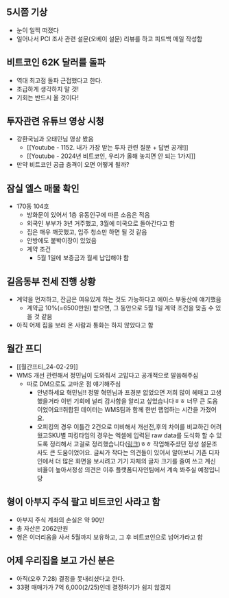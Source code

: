 ## 5시쯤 기상
- 눈이 일찍 떠졌다
- 일어나서 PCI 조사 관련 설문(오베이 설문) 리뷰를 하고 피드백 메일 작성함


## 비트코인 62K 달러를 돌파
- 역대 최고점 돌파 근접했다고 한다.
- 조급하게 생각하지 말 것!
- 기회는 반드시 올 것이다!


## 투자관련 유튜브 영상 시청
- 강환국님과 오태민님 영상 봤음
	- [[Youtube - 1152. 내가 가장 받는 투자 관련 질문 + 답변 공개!]]
	- [[Youtube - 2024년 비트코인, 우리가 올해 놓치면 안 되는 1가지]]
- 만약 비트코인 공급 충격이 오면 어떻게 될까?


## 잠실 엘스 매물 확인
- 170동 104호
	- 방화문이 있어서 1층 유동인구에 따른 소음은 적음
	- 외국인 부부가 3년 거주했고, 3월에 미국으로 돌아간다고 함
	- 집은 매우 깨끗했고, 입주 청소만 하면 될 것 같음
	- 안방에도 붙박이장이 있었음
	- 계약 조건
		- 5월 1일에 보증금과 월세 납입해야 함


## 길음동부 전세 진행 상황
- 계약을 먼저하고, 잔금은 여유있게 하는 것도 가능하다고 에이스 부동산에 얘기했음
	- 계약금 10%(=6500만원) 받으면, 그 동안으로 5월 1일 계약 조건을 맞출 수 있을 것 같음
- 아직 어제 집을 보러 온 사람과 통화는 하지 않았다고 함


## 월간 프디
- [[월간프티_24-02-29]]
- WMS 개선 관련해서 정민님이 도와줘서 고맙다고 공개적으로 말씀해주심
	- 따로 DM으로도 고마운 점 얘기해주심
		- 안녕하세요 혁민님!! 정말 혁민님과 프경분 없었으면 저희 많이 헤매고 고생했을거라  이번 기회에 널리 감사함을 알리고 싶었습니다ㅎㅎ 너무 큰 도움이었어요!!취합된 데이터는 WMS팀과 함께 한번 랩업하는 시간을 가졌어요.  
		- 오피킹의 경우 이틀간 2건으로 미비해서 개선전,후의 차이를 비교하긴 어려웠고SKU별 피킹타임의 경우는 엑셀에 입력된 raw data를 도식화 할 수 있도록 정리해서 고걸로 정리했습니다([링크](https://docs.google.com/spreadsheets/d/1vmaO1uWiMHJ8d2rH5GLLkMCr2D2i6RmhEzBL4KMeP2w/edit#gid=1961785488))ㅎㅎ 작업해주셨던 정성 설문조사도 큰 도움이었어요. 글씨가 작다는 의견들이 있어서 알아보니 기존 디자인에서 더 많은 화면을 보시려고 기기 자체의 글자 크기를 줄여 쓰고 계신 비율이 높아서정성 의견은 이후 플랫폼디자인팀에서 계속 봐주실 예정입니당



## 형이 아부지 주식 팔고 비트코인 사라고 함
- 아부지 주식 계좌의 손실은 약 90만
- 총 자산은 2062만원
- 형은 이더리움을 사서 5월까지 보유하고, 그 후 비트코인으로 넘어가라고 함


## 어제 우리집을 보고 가신 분은
- 아직(오후 7:28) 결정을 못내리셨다고 한다.
- 33평 매매가가 7억 6,000(2/25)인데 결정하기가 쉽지 않겠지


